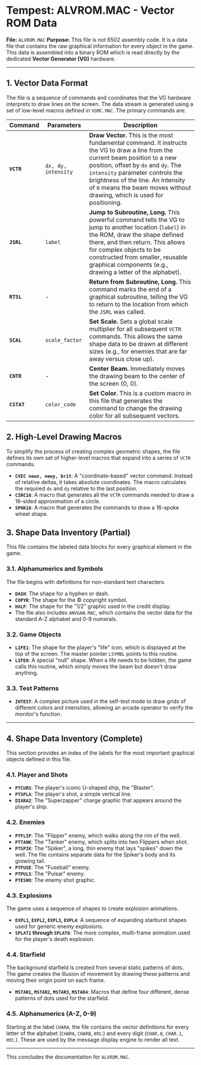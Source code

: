 # Tempest: ALVROM.MAC - Vector ROM Data

**File:** `ALVROM.MAC`
**Purpose:** This file is not 6502 assembly code. It is a data file that contains the raw graphical information for every object in the game. This data is assembled into a binary ROM which is read directly by the dedicated **Vector Generator (VG)** hardware.

---

## 1. Vector Data Format

The file is a sequence of commands and coordinates that the VG hardware interprets to draw lines on the screen. The data stream is generated using a set of low-level macros defined in `VGMC.MAC`. The primary commands are:

| Command | Parameters | Description |
|---|---|---|
| **`VCTR`** | `dx, dy, intensity` | **Draw Vector.** This is the most fundamental command. It instructs the VG to draw a line from the current beam position to a new position, offset by `dx` and `dy`. The `intensity` parameter controls the brightness of the line. An intensity of `0` means the beam moves without drawing, which is used for positioning. |
| **`JSRL`** | `label` | **Jump to Subroutine, Long.** This powerful command tells the VG to jump to another location (`label`) in the ROM, draw the shape defined there, and then return. This allows for complex objects to be constructed from smaller, reusable graphical components (e.g., drawing a letter of the alphabet). |
| **`RTSL`** | - | **Return from Subroutine, Long.** This command marks the end of a graphical subroutine, telling the VG to return to the location from which the `JSRL` was called. |
| **`SCAL`** | `scale_factor` | **Set Scale.** Sets a global scale multiplier for all subsequent `VCTR` commands. This allows the same shape data to be drawn at different sizes (e.g., for enemies that are far away versus close up). |
| **`CNTR`** | - | **Center Beam.** Immediately moves the drawing beam to the center of the screen (0, 0). |
| **`CSTAT`** | `color_code` | **Set Color.** This is a custom macro in this file that generates the command to change the drawing color for all subsequent vectors. |

## 2. High-Level Drawing Macros

To simplify the process of creating complex geometric shapes, the file defines its own set of higher-level macros that expand into a series of `VCTR` commands.

-   **`CVEC newx, newy, brit`**: A "coordinate-based" vector command. Instead of relative deltas, it takes absolute coordinates. The macro calculates the required `dx` and `dy` relative to the last position.
-   **`CIRC16`**: A macro that generates all the `VCTR` commands needed to draw a 16-sided approximation of a circle.
-   **`SPOK16`**: A macro that generates the commands to draw a 16-spoke wheel shape.

## 3. Shape Data Inventory (Partial)

This file contains the labeled data blocks for every graphical element in the game.

### 3.1. Alphanumerics and Symbols

The file begins with definitions for non-standard text characters.
-   **`DASH`**: The shape for a hyphen or dash.
-   **`COPYR`**: The shape for the © copyright symbol.
-   **`HALF`**: The shape for the "1/2" graphic used in the credit display.
-   The file also includes `ANVGAN.MAC`, which contains the vector data for the standard A-Z alphabet and 0-9 numerals.

### 3.2. Game Objects

-   **`LIFE1`**: The shape for the player's "life" icon, which is displayed at the top of the screen. The master pointer `LSYMBL` points to this routine.
-   **`LIFE0`**: A special "null" shape. When a life needs to be hidden, the game calls this routine, which simply moves the beam but doesn't draw anything.

### 3.3. Test Patterns

-   **`INTEST`**: A complex picture used in the self-test mode to draw grids of different colors and intensities, allowing an arcade operator to verify the monitor's function.

---

## 4. Shape Data Inventory (Complete)

This section provides an index of the labels for the most important graphical objects defined in this file.

### 4.1. Player and Shots
-   **`PTCURS`**: The player's iconic U-shaped ship, the "Blaster".
-   **`PTSPLA`**: The player's shot, a simple vertical line.
-   **`DIARA2`**: The "Superzapper" charge graphic that appears around the player's ship.

### 4.2. Enemies
-   **`PTFLIP`**: The "Flipper" enemy, which walks along the rim of the well.
-   **`PTTANK`**: The "Tanker" enemy, which splits into two Flippers when shot.
-   **`PTSPIK`**: The "Spiker", a long, thin enemy that lays "spikes" down the well. The file contains separate data for the Spiker's body and its growing tail.
-   **`PTFUSE`**: The "Fuseball" enemy.
-   **`PTPULS`**: The "Pulsar" enemy.
-   **`PTESHO`**: The enemy shot graphic.

### 4.3. Explosions
The game uses a sequence of shapes to create explosion animations.
-   **`EXPL1`, `EXPL2`, `EXPL3`, `EXPL4`**: A sequence of expanding starburst shapes used for generic enemy explosions.
-   **`SPLAT1` through `SPLAT6`**: The more complex, multi-frame animation used for the player's death explosion.

### 4.4. Starfield
The background starfield is created from several static patterns of dots. The game creates the illusion of movement by drawing these patterns and moving their origin point on each frame.
-   **`MSTAR1`, `MSTAR2`, `MSTAR3`, `MSTAR4`**: Macros that define four different, dense patterns of dots used for the starfield.

### 4.5. Alphanumerics (A-Z, 0-9)
Starting at the label `CHARA`, the file contains the vector definitions for every letter of the alphabet (`CHARA`, `CHARB`, etc.) and every digit (`CHAR.0`, `CHAR.1`, etc.). These are used by the message display engine to render all text.

---

This concludes the documentation for `ALVROM.MAC`. 